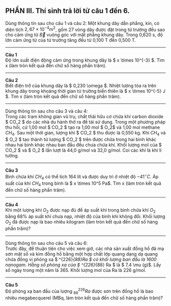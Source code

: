 ## PHẦN III.  Thí sinh trả lời từ câu 1 đến 6.

Dùng thông tin sau cho câu 1 và câu 2:  Một khung dây dẫn phẳng, kín, có diện tích $2{,}67 \times 10^{-4} {m}^2$, gồm 27 vòng dây được đặt trong từ trường đều sao cho cảm ứng từ $\vec{B}$ vuông góc với mặt phẳng khung dây. Trong 0,620 s, độ lớn cảm ứng từ của từ trường tăng đều từ 0,100 T đến 0,500 T.

---

**Câu 1**  
Độ lớn suất điện động cảm ứng trong khung dây là $ x \times 10^{-3} $. Tìm x (làm tròn kết quả đến chữ số hàng phần trăm).

---

**Câu 2**  
Biết điện trở của khung dây là $ 0,230 \omega $. Nhiệt lượng tỏa ra trên khung dây trong khoảng thời gian từ trường biến thiên là $ x \times 10^{-5} J $. Tìm x (làm tròn kết quả đến chữ số hàng phần trăm).

---

Dùng thông tin sau cho câu 3 và câu 4:  
Trong các trạm không gian vũ trụ, chất thải hữu cơ chứa khí carbon dioxide $ CO_2 $ do các nhà du hành thở ra để tái sử dụng. Trong một phương pháp thu hồi, cứ 1,00 mol $ CO_2 $ tạo ra 1,00 mol $ O_2$ và 1,00 mol methane $CH_4$. Sau một thời gian, lượng khí $ CO_2 $ thu được là 0,550 kg. Khí $CH_4$ và $ O_2 $ tạo thành từ lượng $ CO_2 $ trên được chứa trong hai bình khác nhau hai bình khác nhau ban đầu đều chưa chứa khí. Khối lượng mol của $ CO_2 $ và $ O_2 $ lần lượt là 44,0 g/mol và 32,0 g/mol. Coi các khí là khí lí tưởng.

---

**Câu 3**  
Bình chứa khí $CH_4$ có thể tích 164 lít và được duy trì ở nhiệt độ $-41^\circ C$. Áp suất của khí $CH_4$ trong bình là $ x \times 10^5 Pa$. Tìm x (làm tròn kết quả đến chữ số hàng phần trăm).

---

**Câu 4**  
Khi một lượng khí $O_2$ được nạp đủ để áp suất khí trong bình chứa khí $O_2$ bằng 68% áp suất khí chưa nạp, nhiệt độ của bình khí không đổi. Khối lượng $O_2$ đã được nạp là bao nhiêu kilogram (làm tròn kết quả đến chữ số hàng phần trăm)?

---

Dùng thông tin sau cho câu 5 và câu 6:  
Trước đây, để thuận tiện cho việc xem giờ, các nhà sản xuất đồng hồ đã mạ sơn mặt số và kim đồng hồ bằng một hợp chất lớp quang dạng dạ quang chứa đồng vị phóng xạ $ ^{226}_{88}Ra $ có khối lượng ban đầu là 1600 nanogam. Hằng số phóng xạ của $ ^{226}_{88} Ra $ là $ 7,4 \mu (g)$. Lấy số ngày trong một năm là 365. Khối lượng mol của Ra là 226 g/mol.

---

**Câu 5**  
Độ phóng xạ ban đầu của lượng $^{226}_{88}Ra$ được sơn trên đồng hồ là bao nhiêu megabecquerel (MBq, làm tròn kết quả đến chữ số hàng phần trăm)?
